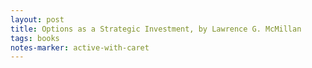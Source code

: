 ```yaml
---
layout: post
title: Options as a Strategic Investment, by Lawrence G. McMillan
tags: books
notes-marker: active-with-caret
---
```

